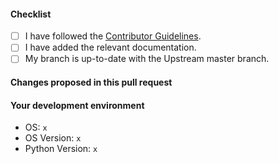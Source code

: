 #### Checklist
- [ ] I have followed the [Contributor Guidelines](https://github.com/zdresearch/OWASP-Nettacker/wiki/Developers#contribution-guidelines).
- [ ] I have added the relevant documentation.
- [ ] My branch is up-to-date with the Upstream master branch.

#### Changes proposed in this pull request

#### Your development environment
- OS: `x`
- OS Version: `x`
- Python Version: `x`
